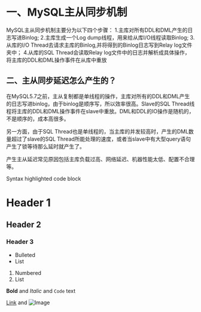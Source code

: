 # 一、MySQL主从同步机制
MySQL主从同步机制主要分为以下四个步骤：
1.主库对所有DDL和DML产生的日志写进Binlog;
2.主库生成一个Log dump线程，用来给从库I/O线程读取Binlog;
3.从库的I/O Thread去请求主库的Binlog,并将得到的Binlog日志写到Relay log文件夹中；
4.从库的SQL Thread会读取Relay log文件中的日志并解析成具体操作，将主库的DDL和DML操作事件在从库中重放

## 二、主从同步延迟怎么产生的？
在MySQL5.7之前，主从复制都是单线程的操作，主库对所有的DDL和DML产生的日志写进binlog，由于binlog是顺序写，所以效率很高。Slave的SQL Thread线程将主库的DDL和DML操作事件在slave中重放。DML和DDL的IO操作是随机的，不是顺序的，成本高很多。

另一方面，由于SQL Thread也是单线程的，当主库的并发较高时，产生的DML数量超过了slave的SQL Thread所能处理的速度，或者当slave中有大型query语句产生了锁等待那么延时就产生了。

产生主从延迟常见原因包括主库负载过高、网络延迟、机器性能太低、配置不合理等。


Syntax highlighted code block

# Header 1
## Header 2
### Header 3

- Bulleted
- List

1. Numbered
2. List

**Bold** and _Italic_ and `Code` text

[Link](url) and ![Image](src)
